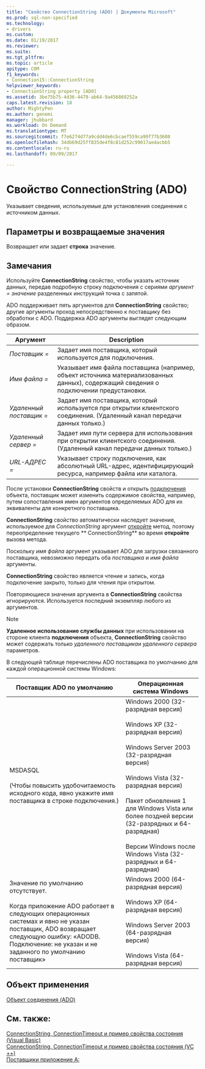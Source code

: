 ```yaml
---
title: "Свойство ConnectionString (ADO) | Документы Microsoft"
ms.prod: sql-non-specified
ms.technology:
- drivers
ms.custom: 
ms.date: 01/19/2017
ms.reviewer: 
ms.suite: 
ms.tgt_pltfrm: 
ms.topic: article
apitype: COM
f1_keywords:
- Connection15::ConnectionString
helpviewer_keywords:
- ConnectionString property [ADO]
ms.assetid: 3be75b75-4d36-4479-ab64-9a456869252a
caps.latest.revision: 18
author: MightyPen
ms.author: genemi
manager: jhubbard
ms.workload: On Demand
ms.translationtype: MT
ms.sourcegitcommit: f7e6274d77a9cdd4de6cbcaef559ca99f77b3608
ms.openlocfilehash: 34db69d25ff835de4f8c81d252c99017ae4acbb5
ms.contentlocale: ru-ru
ms.lasthandoff: 09/09/2017

---
```

# <a name="connectionstring-property-ado"></a>Свойство ConnectionString (ADO)
Указывает сведения, используемые для установления соединения с источником данных.  
  
## <a name="settings-and-return-values"></a>Параметры и возвращаемые значения  
 Возвращает или задает **строка** значение.  
  
## <a name="remarks"></a>Замечания  
 Используйте **ConnectionString** свойство, чтобы указать источник данных, передав подробную строку подключения с сериями *аргумент* *= значение* разделенных инструкций точка с запятой.  
  
 ADO поддерживает пять аргументов для **ConnectionString** свойство; другие аргументы проход непосредственно к поставщику без обработки с ADO. Поддержка ADO аргументы выглядят следующим образом.  
  
|Аргумент|Description|  
|--------------|-----------------|  
|*Поставщик =*|Задает имя поставщика, который используется для подключения.|  
|*Имя файла =*|Указывает имя файла поставщика (например, объект источника материализованных данных), содержащий сведения о подключении предустановки.|  
|*Удаленный поставщик =*|Задает имя поставщика, который используется при открытии клиентского соединения. (Удаленный канал передачи данных только.)|  
|*Удаленный сервер =*|Задает имя пути сервера для использования при открытии клиентского соединения. (Удаленный канал передачи данных только.)|  
|*URL-АДРЕС =*|Указывает строку подключения, как абсолютный URL-адрес, идентифицирующий ресурса, например файла или каталога.|  
  
 После установки **ConnectionString** свойств и открыть [подключения](../../../ado/reference/ado-api/connection-object-ado.md) объекта, поставщик может изменить содержимое свойства, например, путем сопоставления имен аргументов определяемых ADO для их эквиваленты для конкретного поставщика.  
  
 **ConnectionString** свойство автоматически наследует значение, используемое для *ConnectionString* аргумент [откройте](../../../ado/reference/ado-api/open-method-ado-connection.md) метод, поэтому переопределение текущего ** ConnectionString** во время **откройте** вызова метода.  
  
 Поскольку *имя файла* аргумент указывает ADO для загрузки связанного поставщика, невозможно передать оба *поставщика* и *имя файла* аргументы.  
  
 **ConnectionString** свойство является чтение и запись, когда подключение закрыто, только для чтения при открытом.  
  
 Повторяющиеся значения аргумента в **ConnectionString** свойства игнорируются. Используется последний экземпляр любого из аргументов.  
  
> [!NOTE]
>  **Удаленное использование службы данных** при использовании на стороне клиента **подключения** объекта, **ConnectionString** свойство может содержать только *удаленного поставщика*и *удаленного сервера* параметров.  
  
 В следующей таблице перечислены ADO поставщика по умолчанию для каждой операционной системы Windows:  
  
|Поставщик ADO по умолчанию|Операционная система Windows|  
|--------------------------|------------------------------|  
|MSDASQL<br /><br /> (Чтобы повысить удобочитаемость исходного кода, явно укажите имя поставщика в строке подключения.)|Windows 2000 (32-разрядная версия)<br /><br /> Windows XP (32-разрядная версия)<br /><br /> Windows Server 2003 (32-разрядная версия)<br /><br /> Windows Vista (32-разрядная версия)<br /><br /> Пакет обновления 1 для Windows Vista или более поздней версии (32-разрядных и 64-разрядная)<br /><br /> Версии Windows после Windows Vista (32-разрядных и 64-разрядная)|  
|Значение по умолчанию отсутствует.<br /><br /> Когда приложение ADO работает в следующих операционных системах и явно не указан поставщик, ADO возвращает следующую ошибку: «ADODB. Подключение: не указан и не заданного по умолчанию поставщик»|Windows 2000 (64-разрядная версия)<br /><br /> Windows XP (64-разрядная версия)<br /><br /> Windows Server 2003 (64-разрядная версия)<br /><br /> Windows Vista (64-разрядная версия)|  
  
## <a name="applies-to"></a>Объект применения  
 [Объект соединения (ADO)](../../../ado/reference/ado-api/connection-object-ado.md)  
  
## <a name="see-also"></a>См. также:  
 [ConnectionString, ConnectionTimeout и пример свойства состояния (Visual Basic)](../../../ado/reference/ado-api/connectionstring-connectiontimeout-and-state-properties-example-vb.md)   
 [ConnectionString, ConnectionTimeout и пример свойства состояния (VC ++)](../../../ado/reference/ado-api/connectionstring-connectiontimeout-and-state-properties-example-vc.md)   
 [Поставщики приложение A:](../../../ado/guide/appendixes/appendix-a-providers.md)

